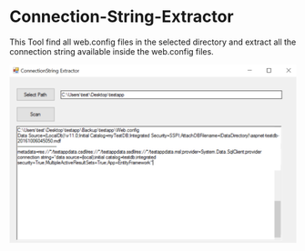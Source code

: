 # Connection-String-Extractor
This Tool find all web.config files in the selected directory and extract all the connection string available inside the web.config files.

![Demo Preview](https://github.com/ghandi-nader/Connection-String-Extractor/blob/master/Preview-Demo.PNG?raw=true)
